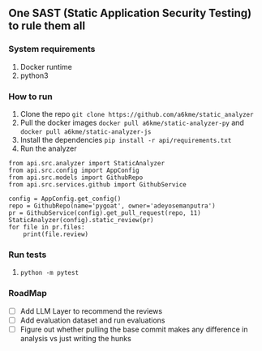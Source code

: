 ## One SAST (Static Application Security Testing) to rule them all
### System requirements
1. Docker runtime
1. python3

### How to run
1. Clone the repo `git clone https://github.com/a6kme/static_analyzer`
1. Pull the docker images `docker pull a6kme/static-analyzer-py` and `docker pull a6kme/static-analyzer-js`
1. Install the dependencies `pip install -r api/requirements.txt`
1. Run the analyzer

```
from api.src.analyzer import StaticAnalyzer
from api.src.config import AppConfig
from api.src.models import GithubRepo
from api.src.services.github import GithubService

config = AppConfig.get_config()
repo = GithubRepo(name='pygoat', owner='adeyosemanputra')
pr = GithubService(config).get_pull_request(repo, 11)
StaticAnalyzer(config).static_review(pr)
for file in pr.files:
    print(file.review)
```

### Run tests
1. `python -m pytest`

### RoadMap
- [ ] Add LLM Layer to recommend the reviews
- [ ] Add evaluation dataset and run evaluations
- [ ] Figure out whether pulling the base commit makes any difference in analysis vs just writing the hunks
